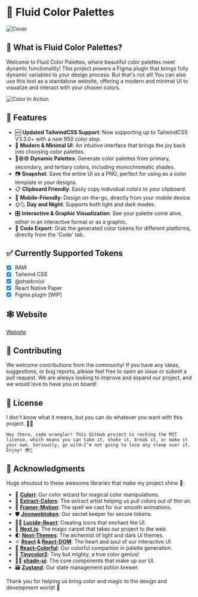 # 🎨 Fluid Color Palettes

![Cover](https://github.com/fluid-design-io/fluid-design/assets/13263720/06d18211-85a6-4094-8bad-2ab5c7e33aad)

## 🌈 What is Fluid Color Palettes?

Welcome to Fluid Color Palettes, where beautiful color palettes meet dynamic functionality! This project powers a Figma plugin that brings fully dynamic variables to your design process. But that's not all! You can also use this tool as a standalone website, offering a modern and minimal UI to visualize and interact with your chosen colors.

![Color In Action](https://github.com/fluid-design-io/fluid-design/assets/13263720/36ae44b4-f4f5-4bb6-89ef-db7d25d26e4b)

## 🚀 Features

- 🆕 **Updated TailwindCSS Support**: Now supporting up to TailwindCSS V3.3.0+ with a new 950 color step.
- 🎨 **Modern & Minimal UI**: An intuitive interface that brings the joy back into choosing color palettes.
- 🔴🟢🟣 **Dynamic Palettes**: Generate color palettes from primary, secondary, and tertiary colors, including monochromatic shades.
- 📷 **Snapshot**: Save the entire UI as a PNG, perfect for using as a color template in your designs.
- 📋 **Clipboard Friendly**: Easily copy individual colors to your clipboard.
- 📱 **Mobile-Friendly**: Design on-the-go, directly from your mobile device.
- 🌞🌜 **Day and Night**: Supports both light and dark modes.
- 🎛️ **Interactive & Graphic Visualization**: See your palette come alive, either in an interactive format or as a graphic.
- 📜 **Code Export**: Grab the generated color tokens for different platforms, directly from the 'Code' tab.

## ✅ Currently Supported Tokens

- [x] RAW
- [x] Tailwind CSS
- [x] @shadcn/ui
- [x] React Native Paper
- [x] Figma plugin [WIP]

## 🕸️ Website

[Website](https://fluid-colors.vercel.app/)

## 📣 Contributing

We welcome contributions from the community! If you have any ideas, suggestions, or bug reports, please feel free to open an issue or submit a pull request. We are always looking to improve and expand our project, and we would love to have you on board!

## 📜 License

I don't know what it means, but you can do whatever you want with this project. 🤷‍♂️

```plaintext
Hey there, code wrangler! This GitHub project is rocking the MIT license, which means you can take it, shake it, break it, or make it your own. Seriously, go wild—I’m not going to lose any sleep over it. Enjoy! 😎🎉
```

## 🙏 Acknowledgments

Huge shoutout to these awesome libraries that make my project shine 🌟:

- 🎨 **[Culori](https://github.com/Evercoder/culori)**: Our color wizard for magical color manipulations.
- 🌈 **[Extract-Colors](https://github.com/Namide/extract-colors)**: The extract artist helping us pull colors out of thin air.
- 🌟 **[Framer-Motion](https://github.com/framer/motion)**: The spell we cast for our smooth animations.
- 🛡️ **[Jsonwebtoken](https://github.com/auth0/node-jsonwebtoken)**: Our secret keeper for secure tokens.
- 🧙‍♂️ **[Lucide-React](https://github.com/lucide-icons/lucide)**: Creating icons that enchant the UI.
- 🚀 **[Next.js](https://github.com/vercel/next.js)**: The magic carpet that takes our project to the web.
- 🌓 **[Next-Themes](https://github.com/pacocoursey/next-themes)**: The alchemist of light and dark UI themes.
- ⚛️ **[React](https://github.com/facebook/react) & [React-DOM](https://github.com/facebook/react)**: The heart and soul of our interactive UI.
- 🌈 **[React-Colorful](https://github.com/omgovich/react-colorful)**: Our colorful companion in palette generation.
- 🎨 **[Tinycolor2](https://github.com/bgrins/TinyColor)**: Tiny but mighty, a true color genius!
- 👨‍💻 **[shadn-ui](https://github.com/shadcn-ui/ui)**: The core components that make up our UI.
- 🗃️ **[Zustand](https://github.com/pmndrs/zustand)**: Our state management potion brewer.

Thank you for helping us bring color and magic to the design and development world! 🎉
